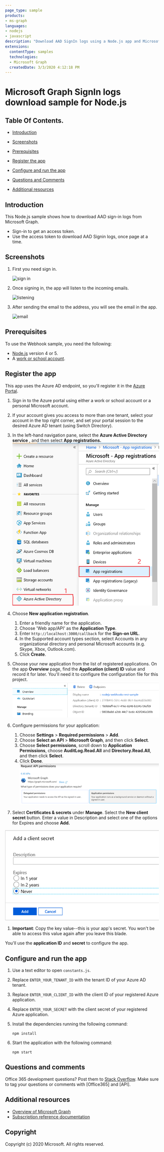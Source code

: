 ```yaml
---
page_type: sample 
products:
- ms-graph
languages:
- nodejs
- javascript
description: "Download AAD SignIn logs using a Node.js app and Microsoft Graph API's."
extensions:
  contentType: samples
  technologies:
  - Microsoft Graph
  createdDate: 3/3/2020 4:12:18 PM
---
```

# Microsoft Graph SignIn logs download sample for Node.js

## Table Of Contents. ##
* [Introduction](#introduction)

* [Screenshots](#screenshots)

* [Prerequisites](#prerequisites)

* [Register the app](#Register-the-app)

* [Configure and run the app](#Configure-and-run-the-web-app)

* [Questions and Comments](#Questions-and-Comments)

* [Additional resources](#Additional-resources)


## Introduction
<a name="introduction"></a>

This Node.js sample shows how to download AAD sign-in logs from Microsoft Graph. 

- Sign-in to get an access token.
- Use the access token to download AAD Signin logs, once page at a time.


## Screenshots
<a name="screenshots"></a>

1. First you need sign in.

    ![sign in](https://user-images.githubusercontent.com/3375461/31968683-c373ad30-b8c6-11e7-9d01-413fab9fd6d5.png)

1. Once signing in, the app will listen to the incoming emails.

    ![listening](https://user-images.githubusercontent.com/3375461/31968718-e19696c4-b8c6-11e7-91f2-f1806be0b134.png)

1. After sending the email to the address, you will see the email in the app.

    ![email](https://user-images.githubusercontent.com/3375461/31968754-0ce4dafc-b8c7-11e7-8458-8152d598228e.png)

## Prerequisites
<a name="prerequisites"></a>

To use the Webhook sample, you need the following:

- [Node.js](https://nodejs.org/) version 4 or 5.
- A [work or school account](http://dev.office.com/devprogram).

## Register the app
<a name="Register-the-app"></a>

This app uses the Azure AD endpoint, so you'll register it in the [Azure Portal](https://ms.portal.azure.com/#blade/Microsoft_AAD_IAM/ApplicationsListBlade).

1. Sign in to the Azure portal using either a work or school account or a personal Microsoft account.
1. If your account gives you access to more than one tenant, select your account in the top right corner, and set your portal session to the desired Azure AD tenant (using Switch Directory).
1. In the left-hand navigation pane, select the **Azure Active Directory service** , and then select **App registrations.**
![](readme-images/registrations.png)

1. Choose **New application registration**.

    1. Enter a friendly name for the application.
    1. Choose 'Web app/API' as the **Application Type**.
    1. Enter `http://localhost:3000/callback` for the **Sign-on URL**.
    1. In the Supported account types section, select Accounts in any organizational directory and personal Microsoft accounts (e.g. Skype, Xbox, Outlook.com).
    1. Click **Create**.

1. Choose your new application from the list of registered applications.
On the app **Overview** page, find the **Application (client) ID** value and record it for later. You'll need it to configure the configuration file for this project. 
![](readme-images/client.png)
1. Configure permissions for your application:

    1. Choose **Settings** > **Required permissions** > **Add**.
    1. Choose **Select an API** > **Microsoft Graph**, and then click **Select**.
    1. Choose **Select permissions**, scroll down to **Application Permissions**, choose **AuditLog.Read.All** and **Directory.Read.All**, and then click **Select**.
    1. Click **Done**.
    ![](readme-images/permissions.png)

1. Select **Certificates & secrets** under **Manage**. Select the **New client secret** button. Enter a value in Description and select one of the options for Expires and choose **Add.**

![](readme-images/secrets.png)

1. **Important**: Copy the key value--this is your app's secret. You won't be able to access this value again after you leave this blade.

You'll use the **application ID** and **secret** to configure the app.

## Configure and run the app

1. Use a text editor to open `constants.js`.
1. Replace `ENTER_YOUR_TENANT_ID` with the tenant ID of your Azure AD tenant. 
1. Replace `ENTER_YOUR_CLIENT_ID` with the client ID of your registered Azure application.
1. Replace `ENTER_YOUR_SECRET` with the client secret of your registered Azure application.
1. Install the dependencies running the following command:

    ```Shell
    npm install
    ```

1. Start the application with the following command:

    ```Shell
    npm start
    ```
    
## Questions and comments

Office 365 development questions? Post them to [Stack Overflow](http://stackoverflow.com/questions/tagged/Office365+API). Make sure to tag your questions or comments with [Office365] and [API].

## Additional resources

- [Overview of Microsoft Graph](http://graph.microsoft.io/)
- [Subscription reference documentation](https://graph.microsoft.io/en-us/docs/api-reference/beta/resources/subscription)

## Copyright

Copyright (c) 2020 Microsoft. All rights reserved.
